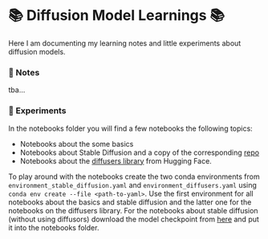 # 📚 Diffusion Model Learnings 📚

Here I am documenting my learning notes and little experiments about diffusion models.


### 📒 Notes
tba...

### 🧪 Experiments

In the notebooks folder you will find a few notebooks the following topics:

- Notebooks about the some basics
- Notebooks about Stable Diffusion and a copy of the corresponding [repo](https://github.com/Stability-AI/stablediffusion)
- Notebooks about the [diffusers library](https://github.com/huggingface/diffusers) from Hugging Face. 

To play around with the notebooks create the two conda environments from `environment_stable_diffusion.yaml` and `environment_diffusers.yaml` using `conda env create --file <path-to-yaml>`. Use the first environment for all notebooks about the basics and stable diffusion and the latter one for the notebooks on the diffusers library. For the notebooks about stable diffusion (without using diffusors) download the model checkpoint from [here](https://huggingface.co/stabilityai/stable-diffusion-2-1) and put it into the notebooks folder.
